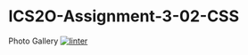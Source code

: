 # ICS2O-Assignment-3-02-CSS
Photo Gallery
[![linter](https://github.com/Alexander-Ignacio/ICS2O-Assignment-3-02-CSS/workflows/linter/badge.svg)](https://github.com/marketplace/actions/super-linter)
